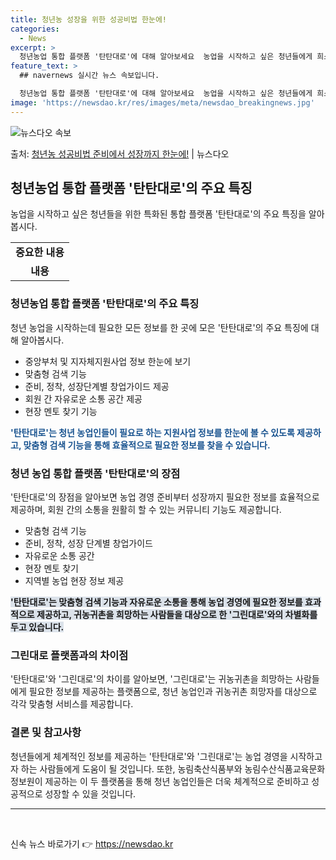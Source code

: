 ```yaml
---
title: 청년농 성장을 위한 성공비법 한눈에!
categories:
  - News
excerpt: >
  청년농업 통합 플랫폼 '탄탄대로'에 대해 알아보세요  농업을 시작하고 싶은 청년들에게 희소식이 있습니다. 지…
feature_text: >
  ## navernews 실시간 뉴스 속보입니다.

  청년농업 통합 플랫폼 '탄탄대로'에 대해 알아보세요  농업을 시작하고 싶은 청년들에게 희소식이 있습니다. 지…
image: 'https://newsdao.kr/res/images/meta/newsdao_breakingnews.jpg'
---
```


![뉴스다오 속보](https://newsdao.kr/res/images/meta/newsdao_breakingnews.jpg)

<p>출처: <a href="https://newsdao.kr/4118" rel="dofollow">청년농 성공비법 준비에서 성장까지 한눈에!</a> | 뉴스다오</p>

<h2 data-ke-size="size26">청년농업 통합 플랫폼 '탄탄대로'의 주요 특징</h2>
<p data-ke-size="size16">농업을 시작하고 싶은 청년들을 위한 특화된 통합 플랫폼 '탄탄대로'의 주요 특징을 알아봅시다.</p>

<table>
	<tbody>
		<tr>
			<td style="text-align: center; height: 17px;"><b>중요한 내용</b></td>
		</tr>
		<tr>
			<td style="text-align: center; height: 17px;"><b>내용</b></td>
		</tr>
	</tbody>
</table>

<h3>청년농업 통합 플랫폼 '탄탄대로'의 주요 특징</h3>
<p data-ke-size="size16">청년 농업을 시작하는데 필요한 모든 정보를 한 곳에 모은 '탄탄대로'의 주요 특징에 대해 알아봅시다.</p>

<ul>
	<li>중앙부처 및 지자체지원사업 정보 한눈에 보기</li>
	<li>맞춤형 검색 기능</li>
	<li>준비, 정착, 성장단계별 창업가이드 제공</li>
	<li>회원 간 자유로운 소통 공간 제공</li>
	<li>현장 멘토 찾기 기능</li>
</ul>
<b><span style="color: #1a5490;">'탄탄대로'는 청년 농업인들이 필요로 하는 지원사업 정보를 한눈에 볼 수 있도록 제공하고, 맞춤형 검색 기능을 통해 효율적으로 필요한 정보를 찾을 수 있습니다.</span></b>

<h3>청년 농업 통합 플랫폼 '탄탄대로'의 장점</h3>
<p data-ke-size="size16">'탄탄대로'의 장점을 알아보면 농업 경영 준비부터 성장까지 필요한 정보를 효율적으로 제공하며, 회원 간의 소통을 원활히 할 수 있는 커뮤니티 기능도 제공합니다.</p>

<ul>
	<li>맞춤형 검색 기능</li>
	<li>준비, 정착, 성장 단계별 창업가이드</li>
	<li>자유로운 소통 공간</li>
	<li>현장 멘토 찾기</li>
	<li>지역별 농업 현장 정보 제공</li>
</ul>
<b><span style="background-color: #21538527;">'탄탄대로'는 맞춤형 검색 기능과 자유로운 소통을 통해 농업 경영에 필요한 정보를 효과적으로 제공하고, 귀농귀촌을 희망하는 사람들을 대상으로 한 '그린대로'와의 차별화를 두고 있습니다.</span></b>

<h3>그린대로 플랫폼과의 차이점</h3>
<p data-ke-size="size16">'탄탄대로'와 '그린대로'의 차이를 알아보면, '그린대로'는 귀농귀촌을 희망하는 사람들에게 필요한 정보를 제공하는 플랫폼으로, 청년 농업인과 귀농귀촌 희망자를 대상으로 각각 맞춤형 서비스를 제공합니다.</p>

<h3>결론 및 참고사항</h3>
<p data-ke-size="size16">청년들에게 체계적인 정보를 제공하는 '탄탄대로'와 '그린대로'는 농업 경영을 시작하고자 하는 사람들에게 도움이 될 것입니다. 또한, 농림축산식품부와 농림수산식품교육문화정보원이 제공하는 이 두 플랫폼을 통해 청년 농업인들은 더욱 체계적으로 준비하고 성공적으로 성장할 수 있을 것입니다.</p>

<hr>

<p data-ke-size="size16">&nbsp;</p> 

신속 뉴스 바로가기 👉 <a href="https://newsdao.kr" rel="dofollow">https://newsdao.kr</a>



